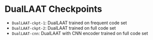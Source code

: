 # DualLAAT Checkpoints

- `DualLAAT-ckpt-1`: DualLAAT trained on frequent code set
- `DualLAAT-ckpt-2`: DualLAAT trained on full code set
- `DualLAAT-cnn`: DualLAAT with CNN encoder trained on full code set
